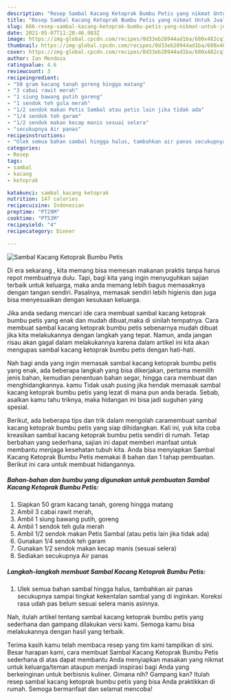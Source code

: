 ```yaml
---
description: "Resep Sambal Kacang Ketoprak Bumbu Petis yang nikmat Untuk Jualan"
title: "Resep Sambal Kacang Ketoprak Bumbu Petis yang nikmat Untuk Jualan"
slug: 666-resep-sambal-kacang-ketoprak-bumbu-petis-yang-nikmat-untuk-jualan
date: 2021-05-07T11:28:46.983Z
image: https://img-global.cpcdn.com/recipes/0d33eb28944ad1ba/680x482cq70/sambal-kacang-ketoprak-bumbu-petis-foto-resep-utama.jpg
thumbnail: https://img-global.cpcdn.com/recipes/0d33eb28944ad1ba/680x482cq70/sambal-kacang-ketoprak-bumbu-petis-foto-resep-utama.jpg
cover: https://img-global.cpcdn.com/recipes/0d33eb28944ad1ba/680x482cq70/sambal-kacang-ketoprak-bumbu-petis-foto-resep-utama.jpg
author: Ian Mendoza
ratingvalue: 4.6
reviewcount: 3
recipeingredient:
- "50 gram kacang tanah goreng hingga matang"
- "3 cabai rawit merah"
- "1 siung bawang putih goreng"
- "1 sendok teh gula merah"
- "1/2 sendok makan Petis Sambal atau petis lain jika tidak ada"
- "1/4 sendok teh garam"
- "1/2 sendok makan kecap manis sesuai selera"
- "secukupnya Air panas"
recipeinstructions:
- "Ulek semua bahan sambal hingga halus, tambahkan air panas secukupnya sampai tingkat kekentalan sambal yang di inginkan. Koreksi rasa udah pas belum sesuai selera manis asinnya."
categories:
- Resep
tags:
- sambal
- kacang
- ketoprak

katakunci: sambal kacang ketoprak 
nutrition: 147 calories
recipecuisine: Indonesian
preptime: "PT29M"
cooktime: "PT53M"
recipeyield: "4"
recipecategory: Dinner

---
```



![Sambal Kacang Ketoprak Bumbu Petis](https://img-global.cpcdn.com/recipes/0d33eb28944ad1ba/680x482cq70/sambal-kacang-ketoprak-bumbu-petis-foto-resep-utama.jpg)

Di era  sekarang , kita memang bisa memesan makanan praktis tanpa harus repot membuatnya dulu. Tapi, bagi kita yang ingin menyuguhkan sajian terbaik untuk keluarga, maka anda memang lebih bagus memasaknya dengan tangan sendiri. Pasalnya, memasak sendiri lebih higienis dan juga bisa menyesuaikan dengan kesukaan keluarga.

Jika anda sedang mencari ide cara membuat sambal kacang ketoprak bumbu petis yang enak dan mudah dibuat,maka di sinilah tempatnya. Cara membuat sambal kacang ketoprak bumbu petis  sebenarnya mudah dibuat jika kita melakukannya dengan langkah yang tepat. Namun, anda jangan risau akan gagal dalam melakukannya 
karena dalam artikel ini kita akan mengupas sambal kacang ketoprak bumbu petis dengan hati-hati.  



Nah bagi anda yang ingin memasak sambal kacang ketoprak bumbu petis yang enak, ada beberapa langkah yang bisa dikerjakan, pertama memilih jenis bahan, kemudian penentuan bahan segar, hingga cara membuat dan menghidangkannya. kamu Tidak usah pusing jika hendak memasak sambal kacang ketoprak bumbu petis yang lezat di mana pun anda berada. Sebab, asalkan kamu  tahu triknya, maka hidangan ini bisa jadi suguhan yang spesial.

Berikut, ada beberapa tips dan trik dalam mengolah caramembuat sambal kacang ketoprak bumbu petis yang siap dihidangkan. Kali ini, yuk kita coba kreasikan sambal kacang ketoprak bumbu petis sendiri di rumah. Tetap berbahan yang sederhana, sajian ini dapat memberi manfaat untuk membantu menjaga kesehatan tubuh kita. Anda bisa menyiapkan Sambal Kacang Ketoprak Bumbu Petis memakai 8 bahan dan 1 tahap pembuatan. Berikut ini cara untuk membuat hidangannya.

<!--inarticleads1-->

##### Bahan-bahan dan bumbu yang digunakan untuk pembuatan Sambal Kacang Ketoprak Bumbu Petis:

1. Siapkan 50 gram kacang tanah, goreng hingga matang
1. Ambil 3 cabai rawit merah,
1. Ambil 1 siung bawang putih, goreng
1. Ambil 1 sendok teh gula merah
1. Ambil 1/2 sendok makan Petis Sambal (atau petis lain jika tidak ada)
1. Gunakan 1/4 sendok teh garam
1. Gunakan 1/2 sendok makan kecap manis (sesuai selera)
1. Sediakan secukupnya Air panas




<!--inarticleads2-->

##### Langkah-langkah membuat Sambal Kacang Ketoprak Bumbu Petis:

1. Ulek semua bahan sambal hingga halus, tambahkan air panas secukupnya sampai tingkat kekentalan sambal yang di inginkan. Koreksi rasa udah pas belum sesuai selera manis asinnya.




Nah, itulah artikel tentang  sambal kacang ketoprak bumbu petis  yang sederhana dan gampang dilakukan versi kami. Semoga kamu bisa melakukannya dengan hasil yang terbaik. 

Terima kasih kamu telah membaca resep yang tim kami tampilkan di sini. Besar harapan kami, cara membuat  Sambal Kacang Ketoprak Bumbu Petis sederhana di atas dapat membantu Anda menyiapkan masakan yang nikmat untuk keluarga/teman ataupun menjadi inspirasi bagi Anda yang berkeinginan untuk berbisnis kuliner. Gimana nih? Gampang kan? Itulah resep sambal kacang ketoprak bumbu petis yang bisa Anda praktikkan di rumah. Semoga bermanfaat dan selamat mencoba!


